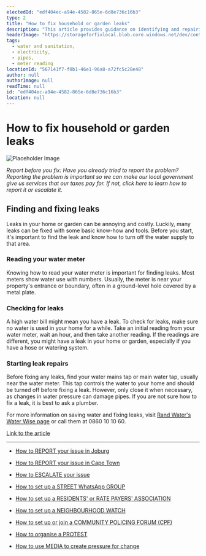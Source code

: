 ```yaml
---
electedId: "edf404ec-a94e-4582-865e-6d8e736c16b3"
type: 2
title: "How to fix household or garden leaks"
description: "This article provides guidance on identifying and repairing leaks in your home or garden, emphasizing the importance of reporting issues to local authorities. It includes tips on reading your water meter, checking for leaks, and safely starting repairs."
headerImage: "https://storageforfixlocal.blob.core.windows.net/dev/content/edf404ec-a94e-4582-865e-6d8e736c16b3/images/edf404ec-a94e-4582-865e-6d8e736c16b3.webp"
tags:
  - water and sanitation,
  - electricity,
  - pipes,
  - meter reading
locationId: "567141f7-f0b1-46e1-96a8-a72fc5c28e48"
author: null
authorImage: null
readTime: null
id: "edf404ec-a94e-4582-865e-6d8e736c16b3"
location: null
---
```


# How to fix household or garden leaks

![Placeholder Image](https://storageforfixlocal.blob.core.windows.net/dev/content/edf404ec-a94e-4582-865e-6d8e736c16b3/images/edf404ec-a94e-4582-865e-6d8e736c16b3.webp)



*Report before you fix:* *Have you already tried to report the problem? Reporting the problem is important so we can make our local government give us services that our taxes pay for. If not, click here to learn how to report it or escalate it.*

## Finding and fixing leaks

Leaks in your home or garden can be annoying and costly. Luckily, many leaks can be fixed with some basic know-how and tools. Before you start, it's important to find the leak and know how to turn off the water supply to that area.

### Reading your water meter

Knowing how to read your water meter is important for finding leaks. Most meters show water use with numbers. Usually, the meter is near your property's entrance or boundary, often in a ground-level hole covered by a metal plate.

### Checking for leaks

A high water bill might mean you have a leak. To check for leaks, make sure no water is used in your home for a while. Take an initial reading from your water meter, wait an hour, and then take another reading. If the readings are different, you might have a leak in your home or garden, especially if you have a hose or watering system.

### Starting leak repairs

Before fixing any leaks, find your water mains tap or main water tap, usually near the water meter. This tap controls the water to your home and should be turned off before fixing a leak. However, only close it when necessary, as changes in water pressure can damage pipes. If you are not sure how to fix a leak, it is best to ask a plumber.

For more information on saving water and fixing leaks, visit [Rand Water's Water Wise page](https://www.randwater.co.za) or call them at 0860 10 10 60.

[Link to the article](https://waterwise.co.za/export/sites/water-wise/water/Water_use-in_the_home/Leaks_and_Leak_Fixing/Downloads/Leaks_and_leak_fixing_meters_and_mains.pdf)
    
---

- [How to REPORT your issue in Joburg](/content/aaef8ab6-2f5d-4f2e-b05f-ff81200eb1d7/)
- [How to REPORT your issue in Cape Town](/content/e2cdfca7-24f3-4ea7-b3e6-ab3ccbd50277/)
- [How to ESCALATE your issue](/content/5c82dc08-0baf-410a-8de9-f7959a4beb3d/)

- [How to set up a STREET WhatsApp GROUP](/content/d6dea590-a527-494e-a551-c338f3bac46b/)
- [How to set up a RESIDENTS' or RATE PAYERS' ASSOCIATION](/content/70f67bab-f596-433f-9f13-f6545cff700e/)
- [How to set up a NEIGHBOURHOOD WATCH](/content/475ff4fc-c8c6-4c0c-a454-6f6dc42c6ce8/)
- [How to set up or join a COMMUNITY POLICING FORUM (CPF)](/content/475ff4fc-c8c6-4c0c-a454-6f6dc42c6ce8/)
- [How to organise a PROTEST](/content/2b41cb77-77fb-4bea-a4e5-f440b207a253/)
- [How to use MEDIA to create pressure for change](/content/c13796b6-860b-4830-ba7f-c0113cf9daae/)